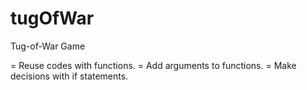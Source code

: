 # tugOfWar
Tug-of-War Game

= Reuse codes with functions.
= Add arguments to functions.
= Make decisions with if statements.
